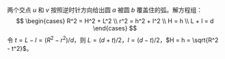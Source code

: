 两个交点 $u$ 和 $v$ 按照逆时针方向给出圆 $a$ 被圆 $b$ 覆盖住的弧。解方程组：
$$
\begin{cases}
R^2 = H^2 + L^2 \\
r^2 = h^2 + l^2 \\
H = h \\
L + l = d
\end{cases}
$$
令 $t = L - l = (R^2 - r^2) / d$，则 $L = (d + t) / 2$，$l = (d - t) / 2$，$H = h = \sqrt{R^2 - t^2}$。